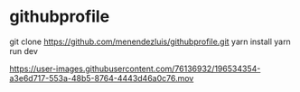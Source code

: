 # githubprofile

git clone https://github.com/menendezluis/githubprofile.git
yarn install
yarn run dev


https://user-images.githubusercontent.com/76136932/196534354-a3e6d717-553a-48b5-8764-4443d46a0c76.mov

